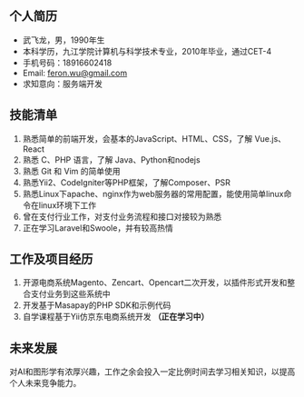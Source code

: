 ## 个人简历
- 武飞龙，男，1990年生
- 本科学历，九江学院计算机与科学技术专业，2010年毕业，通过CET-4
- 手机号码：18916602418
- Email: <feron.wu@gmail.com>
- 求知意向：服务端开发

## 技能清单

1. 熟悉简单的前端开发，会基本的JavaScript、HTML、CSS，了解 Vue.js、React
2. 熟悉 C、PHP 语言，了解 Java、Python和nodejs
3. 熟悉 Git 和 Vim 的简单使用
4. 熟悉Yii2、CodeIgniter等PHP框架，了解Composer、PSR
5. 熟悉Linux下apache、nginx作为web服务器的常用配置，能使用简单linux命令在linux环境下工作
6. 曾在支付行业工作，对支付业务流程和接口对接较为熟悉
7. 正在学习Laravel和Swoole，并有较高热情

## 工作及项目经历

1. 开源电商系统Magento、Zencart、Opencart二次开发，以插件形式开发和整合支付业务到这些系统中
2. 开发基于Masapay的PHP SDK和示例代码
3. 自学课程基于Yii仿京东电商系统开发 **（正在学习中）**

## 未来发展

  对AI和图形学有浓厚兴趣，工作之余会投入一定比例时间去学习相关知识，以提高个人未来竞争能力。
